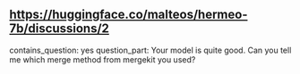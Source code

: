 ## https://huggingface.co/malteos/hermeo-7b/discussions/2

contains_question: yes
question_part: Your model is quite good. Can you tell me which merge method from mergekit you used?